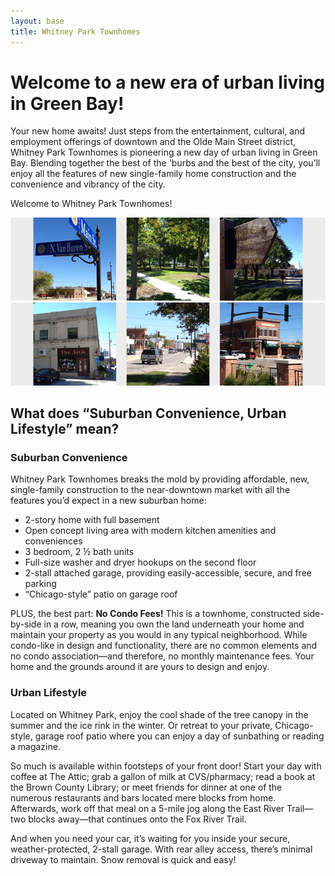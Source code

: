 ```yaml
---
layout: base
title: Whitney Park Townhomes
---
```


# Welcome to a new era of urban living in Green Bay!

Your new home awaits! Just steps from the entertainment, cultural, and employment offerings of downtown and the Olde Main Street district, Whitney Park Townhomes is pioneering a new day of urban living in Green Bay.  Blending together the best of the 'burbs and the best of the city, you’ll enjoy all the features of new single-family home construction and the convenience and vibrancy of the city.

Welcome to Whitney Park Townhomes!

<div id="carousel-1" class="carousel slide" data-ride="carousel">
  <div class="carousel-inner" role="listbox">
    <div class="item active">
      <img src="/images/Welcome_01a.jpg" alt="">
    </div>
    <div class="item">
      <img src="/images/Welcome_02a.jpg" alt="">
    </div>
  </div>
</div>

## What does “Suburban Convenience, Urban Lifestyle” mean?

### Suburban Convenience

Whitney Park Townhomes breaks the mold by providing affordable, new, single-family construction to the near-downtown market with all the features you’d expect in a new suburban home:

* 2-story home with full basement
* Open concept living area with modern kitchen amenities and conveniences
* 3 bedroom,  2 ½ bath units
* Full-size washer and dryer hookups on the second floor
* 2-stall attached garage, providing easily-accessible, secure, and free parking
* “Chicago-style” patio on garage roof

PLUS, the best part:  **No Condo Fees!**  This is a townhome, constructed side-by-side in a row, meaning you own the land underneath your home and maintain your property as you would in any typical neighborhood.  While condo-like in design and functionality, there are no common elements and no condo association—and therefore, no monthly maintenance fees.  Your home and the grounds around it are yours to design and enjoy.

### Urban Lifestyle

Located on Whitney Park, enjoy the cool shade of the tree canopy in the summer and the ice rink in the winter.  Or retreat to your private, Chicago-style, garage roof patio where you can enjoy a day of sunbathing or reading a magazine.

So much is available within footsteps of your front door!  Start your day with coffee at The Attic; grab a gallon of milk at CVS/pharmacy; read a book at the Brown County Library; or meet friends for dinner at one of the numerous restaurants and bars located mere blocks from home.  Afterwards, work off that meal on a 5-mile jog along the East River Trail—two blocks away—that continues onto the Fox River Trail.

And when you need your car, it’s waiting for you inside your secure, weather-protected, 2-stall garage.  With rear alley access, there’s minimal driveway to maintain.  Snow removal is quick and easy!
